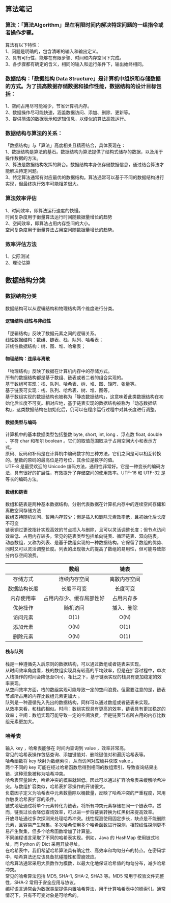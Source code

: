 ## 算法笔记
### 算法：「算法Algorithm」是在有限时间内解决特定问题的一组指令或者操作步骤。<br/>
算法有以下特性：<br/>
1、问题是明确的，包含清晰的输入和输出定义。<br/>
2、具有可行性，能够在有限步骤、时间和内存空间下完成。<br/>
3、各步骤都有确定的含义，相同的输入和运行条件下，输出始终相同。<br/>

### 数据结构：「数据结构 Data Structure」是计算机中组织和存储数据的方式。为了提高数据存储数据和操作性能，数据结构的设计目标包括：<br/>
1、空间占用尽可能减少，节省计算机内存。<br/>
2、数据操作尽可能快速，涵盖数据访问、添加、删除、更新等。<br/>
3、提供简洁的数据表示和逻辑信息，以便似的算法高效运行。<br/>

### 数据结构与算法的关系：<br/>
「数据结构」与「算法」高度相关且精密结合，具体表现在：<br/>
1、数据结构是算法的基石。数据结构为算法提供了结构式储存的数据，以及用于操作数据的方法。<br/>
2、算法是数据结构发挥的舞台。数据结构本身仅存储数据信息，通过结合算法才能解决待定问题。<br/>
3、特定算法通常有对应最优的数据结构。算法通常可以基于不同的数据结构进行实现，但最终执行效率可能相差很大。<br/>

### 算法效率评估
1、时间效率，即算法运行速度的快慢。<br/>
     时间复杂度用于衡量算法运行时间随数据量增长的趋势  <br/>
2、空间效率，即算法占用内存空间的大小。<br/>
     空间复杂度用于衡量算法占用空间随数据量增长的趋势。<br/>
### 效率评估方法
1、实际测试 <br/>
2、理论估算 <br/>
## 数据结构分类
### 数据结构分类
数据结构可以从逻辑结构和物理结构两个维度进行分类。<br/>
#### 逻辑结构 线性与非线性
「逻辑结构」反映了数据元素之间的逻辑关系。<br/>
 线性数据结构：数组、链表、栈、队列、哈希表；<br/>
 非线性数据结构：树、图、堆、哈希表；<br/>
#### 物理结构：连续与离散
「物理结构」反映了数据在计算机内存中的存储方式。<br/>
 所有的数据结构都是基于数组、链表或者二者的组合实现的。<br/>
 基于数组可实现：栈、队列、哈希表、树、堆、图、矩阵、张量等。 <br/>
 基于链表可实现：栈、队列、哈希表、树、堆、图等。<br/>
基于数组实现的数据结构也被称为「静态数据结构」，这意味着此类数据结构在初始化后长度不可变。相对应地，基于链表实现的数据结构被称为「动态数据结构」，这类数据结构在初始化后，仍可以在程序运行过程中对其长度进行调整。<br/>
#### 数据类型与编码
计算机中的基本数据类型包括整数 byte, short, int, long 、浮点数 float, double 、字符 char 和布尔 boolean 。它们的取值范围取决于占用空间大小和表示方式。<br/>
原码、反码和补码是在计算机中编码数字的三种方法，它们之间是可以相互转换的。整数的原码的最高位是符号位，其余位是数字的值。<br/>
UTF-8 是最受欢迎的 Unicode 编码方法，通用性非常好。它是一种变长的编码方法，具有很好的扩展性，有效提升了存储空间的使用效率。UTF-16 和 UTF-32 是等长的编码方法。<br/>

#### 数组和链表
数组和链表是两种基本数据结构，分别代表数据在计算机内存中的连续空间存储和离散空间存储方法<br/>
数组支持随机访问、暂用内存较少；但是插入和删除元素效率低，且初始化后长度不可变<br/>
链表铜过更改指针实现高效的节点插入与删除，且可以灵活调整长度；但节点访问效率低、占用内存较多。常见的链表类型包括单向链表、循环链表、双向链表。
动态数组，又称为列表、是基于数组实现的一种数据结构。它保留了数组的优势、同时又可以灵活调整长度。列表的出现极大的提高了数组的易用性，但可能导致部分内存空间浪费。

|    | 数组 | 链表   |
|:--------:|:--------:| :-------------:|
| 存储方式|连续内存空间|离散内存空间 |
| 数据结构长度 | 长度不可变 |长度可变 |
| 内存使用率	| 占用内存少、缓存局部性好 |占用内存多 |
| 优势操作 | 随机访问 |插入、删除 |
| 访问元素 | O(1) |O(N)  |
| 添加元素 | O(N)  |O(1)  |
| 删除元素 | O(N)  |O(1)  |

#### 栈与队列
栈是一种遵循先入后原则的数据结构，可以通过数组或者链表来实现。
 <br/>
从时间效率角度看，栈的数组实现具有较高的平均效率，但是在扩容过程中，单次入栈操作的时间会降低至O(n)，相比之下，基于链表实现的栈具有更加稳定的效率表现。<br/>
从空间效率方面，栈的数组实现可能导致一定的空间浪费。但需要注意的是，链表节点所占用的内存比数组元素更加大 。<br/>
队列是一种遵循先入先出的数据结构，同样可以通过数组或者链表来实现。<br/>
从效率来看，和栈的相似。时间：数组实现具有更高的效率，链表具有更加稳定的效率；空间：数组实现可能导致一定的空间浪费，但是链表节点所占用的内存比数组元素更加大。<br/>

### 哈希表
输入 key ，哈希表能够在  时间内查询到 value ，效率非常高。<br/>
常见的哈希表操作包括查询、添加键值对、删除键值对和遍历哈希表等。<br/>
哈希函数将 key 映射为数组索引，从而访问对应桶并获取 value 。<br/>
两个不同的 key 可能在经过哈希函数后得到相同的数组索引，导致查询结果出错，这种现象被称为哈希冲突。<br/>
哈希表容量越大，哈希冲突的概率就越低。因此可以通过扩容哈希表来缓解哈希冲突。与数组扩容类似，哈希表扩容操作的开销很大。<br/>
负载因子定义为哈希表中元素数量除以桶数量，反映了哈希冲突的严重程度，常用作触发哈希表扩容的条件。<br/>
链式地址通过将单个元素转化为链表，将所有冲突元素存储在同一个链表中。然而，链表过长会降低查询效率，可以进一步将链表转换为红黑树来提高效率。<br/>
开放寻址通过多次探测来处理哈希冲突。线性探测使用固定步长，缺点是不能删除元素，且容易产生聚集。多次哈希使用多个哈希函数进行探测，相较线性探测更不易产生聚集，但多个哈希函数增加了计算量。<br/>
不同编程语言采取了不同的哈希表实现。例如，Java 的 HashMap 使用链式地址，而 Python 的 Dict 采用开放寻址。<br/>
在哈希表中，我们希望哈希算法具有确定性、高效率和均匀分布的特点。在密码学中，哈希算法还应该具备抗碰撞性和雪崩效应。<br/>
哈希算法通常采用大质数作为模数，以最大化地保证哈希值的均匀分布，减少哈希冲突。<br/>
常见的哈希算法包括 MD5, SHA-1, SHA-2, SHA3 等。MD5 常用于校验文件完整性，SHA-2 常用于安全应用与协议。<br/>
编程语言通常会为数据类型提供内置哈希算法，用于计算哈希表中的桶索引。通常情况下，只有不可变对象是可哈希的。<br/>

